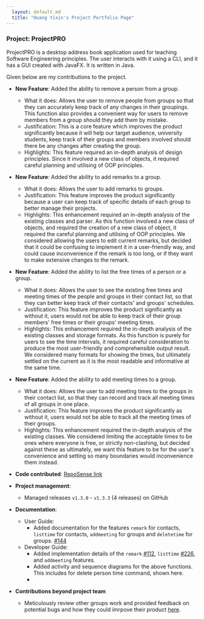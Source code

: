 ```yaml
---
  layout: default.md
  title: "Huang Yixin's Project Portfolio Page"
---
```


### Project: ProjectPRO

ProjectPRO is a desktop address book application used for teaching Software Engineering principles. The user interacts with it using a CLI, and it has a GUI created with JavaFX. It is written in Java.

Given below are my contributions to the project.

* **New Feature**: Added the ability to remove a person from a group.
  * What it does: Allows the user to remove people from groups so that they can accurately keep track of any changes in their groupings. This function also provides a convenient way for users to remove members from a group should they add them by mistake.
  * Justification: This is a core feature which improves the product significantly because it will help our target audience, university students, keep track of their groups and members involved should there be any changes after creating the group.
  * Highlights: This feature required an in-depth analysis of design principles. Since it involved a new class of objects, it required careful planning and utilising of OOP principles.

* **New Feature**: Added the ability to add remarks to a group.
  * What it does: Allows the user to add remarks to groups.
  * Justification: This feature improves the product significantly because a user can keep track of specific details of each group to better manage their projects.
  * Highlights: This enhancement required an in-depth analysis of the existing classes and parser. As this function involved a new class of objects, and required the creation of a new class of object, it required the careful planning and utilising of OOP principles. We considered allowing the users to edit current remarks, but decided that it could be confusing to implement it in a user-friendly way, and could cause inconvenience if the remark is too long, or if they want to make extensive changes to the remark.

* **New Feature**: Added the ability to list the free times of a person or a group.
  * What it does: Allows the user to see the existing free times and meeting times of the people and groups in their contact list, so that they can better keep track of their contacts' and groups' schedules.
  * Justification: This feature improves the product significantly as without it, users would not be able to keep track of their group members' free times or their groups' meeting times.
  * Highlights: This enhancement required the in-depth analysis of the existing classes and storage formats. As this function is purely for users to see the time intervals, it required careful consideration to produce the most user-friendly and comprehensible output result. We considered many formats for showing the times, but ultimately settled on the current as it is the most readable and informative at the same time.

* **New Feature**: Added the ability to add meeting times to a group.
  * What it does: Allows the user to add meeting times to the groups in their contact list, so that they can record and track all meeting times of all groups in one place.
  * Justification: This feature improves the product significantly as without it, users would not be able to track all the meeting times of their groups.
  * Highlights: This enhancement required the in-depth analysis of the existing classes. We considered limiting the acceptable times to be ones where everyone is free, or strictly non-clashing, but decided against these as ultimately, we want this feature to be for the user's convenience and setting so many boundaries would inconvenience them instead.

* **Code contributed**: [RepoSense link](https://nus-cs2103-ay2324s1.github.io/tp-dashboard/#/widget/?search=&sort=groupTitle&sortWithin=title&timeframe=commit&mergegroup=&groupSelect=groupByRepos&breakdown=true&checkedFileTypes=docs~functional-code~test-code&since=2023-09-22&tabOpen=true&tabType=authorship&tabAuthor=coderhuang559&tabRepo=AY2324S1-CS2103T-T10-3%2Ftp%5Bmaster%5D&authorshipIsMergeGroup=false&authorshipFileTypes=docs~functional-code~test-code&authorshipIsBinaryFileTypeChecked=false&authorshipIsIgnoredFilesChecked=false&chartGroupIndex=36&chartIndex=1)

* **Project management**:
  * Managed releases `v1.3.0` - `v1.3.3` (4 releases) on GitHub

* **Documentation**:
  * User Guide:
    * Added documentation for the features `remark` for contacts, `listtime` for contacts, `addmeeting` for groups and `deletetime` for groups. [\#144](https://github.com/AY2324S1-CS2103T-T10-3/tp/pull/145)
  * Developer Guide:
    * Added implementation details of the `remark` [\#112](https://github.com/AY2324S1-CS2103T-T10-3/tp/pull/112/files), `listtime` [\#226](https://github.com/AY2324S1-CS2103T-T10-3/tp/pull/226/files), and `addmeeting` features.
    * Added activity and sequence diagrams for the above functions. This includes for delete person time command, shown here.
    * <puml src="diagrams/GroupRemarkSequenceDiagram.puml" alt="GroupRemarkSequenceDiagram"/>

* **Contributions beyond project team**
  * Meticulously review other groups work and provided feedback on potential bugs and how they could imrpove their product [here](https://github.com/nicholastng010601/ped/tree/main/files).


[//]: # (* **Community**:)
[//]: # (  * PRs reviewed &#40;with non-trivial review comments&#41;: [\#89]&#40;https://github.com/AY2324S1-CS2103T-T10-3/tp/pull/89&#41;)

[//]: # (  * Reported bugs and suggestions for other teams in the class &#40;examples: [1]&#40;&#41;, [2]&#40;&#41;, [3]&#40;&#41;&#41;)
[//]: # (  * Some parts of the history feature I added was adopted by several other class mates &#40;[1]&#40;&#41;, [2]&#40;&#41;&#41;)


